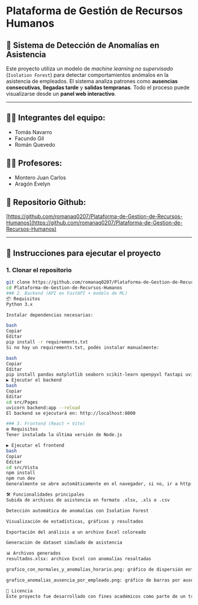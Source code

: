 # Plataforma de Gestión de Recursos Humanos

## 🧠 Sistema de Detección de Anomalías en Asistencia

Este proyecto utiliza un modelo de *machine learning no supervisado* (`Isolation Forest`) para detectar comportamientos anómalos en la asistencia de empleados. El sistema analiza patrones como **ausencias consecutivas**, **llegadas tarde** y **salidas tempranas**. Todo el proceso puede visualizarse desde un **panel web interactivo**.

---

## 👨‍💻 Integrantes del equipo:
- Tomás Navarro  
- Facundo Gil  
- Román Quevedo  

## 👩‍🏫 Profesores:
- Montero Juan Carlos  
- Aragón Evelyn

## 📁 Repositorio Github:
[https://github.com/romanaq0207/Plataforma-de-Gestion-de-Recursos-Humanos](https://github.com/romanaq0207/Plataforma-de-Gestion-de-Recursos-Humanos)

---

## 🚀 Instrucciones para ejecutar el proyecto

### 1. Clonar el repositorio

```bash
git clone https://github.com/romanaq0207/Plataforma-de-Gestion-de-Recursos-Humanos.git
cd Plataforma-de-Gestion-de-Recursos-Humanos
### 2. Backend (API en FastAPI + modelo de ML)
📦 Requisitos
Python 3.x

Instalar dependencias necesarias:

bash
Copiar
Editar
pip install -r requirements.txt
Si no hay un requirements.txt, podés instalar manualmente:

bash
Copiar
Editar
pip install pandas matplotlib seaborn scikit-learn openpyxl fastapi uvicorn
▶️ Ejecutar el backend
bash
Copiar
Editar
cd src/Pages
uvicorn backend:app --reload
El backend se ejecutará en: http://localhost:8000

### 3. Frontend (React + Vite)
⚙️ Requisitos
Tener instalada la última versión de Node.js

▶️ Ejecutar el frontend
bash
Copiar
Editar
cd src/Vista
npm install
npm run dev
Generalmente se abre automáticamente en el navegador, si no, ir a http://localhost:5173

🛠️ Funcionalidades principales
Subida de archivos de asistencia en formato .xlsx, .xls o .csv

Detección automática de anomalías con Isolation Forest

Visualización de estadísticas, gráficos y resultados

Exportación del análisis a un archivo Excel coloreado

Generación de dataset simulado de asistencia

📊 Archivos generados
resultados.xlsx: archivo Excel con anomalías resaltadas

grafico_con_normales_y_anomalias_horario.png: gráfico de dispersión entrada vs salida

grafico_anomalias_ausencia_por_empleado.png: gráfico de barras por ausencias

📝 Licencia
Este proyecto fue desarrollado con fines académicos como parte de un trabajo práctico universitario.

